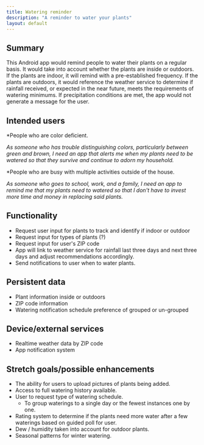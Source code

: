 ```yaml
---
title: Watering reminder
description: "A reminder to water your plants"
layout: default
---
```


## Summary

This Android app would remind people to water their plants on a regular basis. It would take into account whether the plants are inside or outdoors. If the plants are indoor, it will remind with a pre-established frequency. If the plants are outdoors, it would reference the weather service to determine if rainfall received, or expected in the near future, meets the requirements of watering minimums. If precipitation conditions are met, the app would not generate a message for the user.    

## Intended users


*People who are color deficient.

_As someone who has trouble distinguishing colors, particularly between green and brown, I need an app that alerts me when my plants need to be watered so that they survive and continue to adorn my household._

*People who are busy with multiple activities outside of the house.

_As someone who goes to school, work, and a family, I need an app to remind me that my plants need to watered so that I don't have to invest more time and money in replacing said plants._  


## Functionality

* Request user input for plants to track and identify if indoor or outdoor
* Request input for types of plants (?)
* Request input for user's ZIP code
* App will link to weather service for rainfall last three days and next three days and adjust recommendations accordingly.
* Send notifications to user when to water plants.


## Persistent data

* Plant information inside or outdoors
* ZIP code information
* Watering notification schedule preference of grouped or un-grouped


## Device/external services

* Realtime weather data by ZIP code
* App notification system

## Stretch goals/possible enhancements

* The ability for users to upload pictures of plants being added.
* Access to full watering history available.
* User to request type of watering schedule.
  * To group waterings to a single day or the fewest instances one by one.
* Rating system to determine if the plants need more water after a few waterings based on guided poll for user.
* Dew / humidity taken into account for outdoor plants.
* Seasonal patterns for winter watering.
